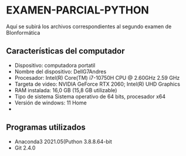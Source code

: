 # EXAMEN-PARCIAL-PYTHON
Aquí se subirá los archivos correspondientes al segundo examen de BIonformática


## Características del computador
- Dispositivo: computadora portatil
- Nombre del dispositivo: DellG7Andres
- Procesador: Intel(R) Core(TM) i7-10750H CPU @ 2.60GHz 2.59 GHz
- Targeta de video: NVIDIA GeForce RTX 2060; Intel(R) UHD Graphics
- RAM instalada: 16,0 GB (15,8 GB utilizable)
- Tipo de sistema Sistema operativo de 64 bits, procesador x64
- Versión de windows: 11 Home
- 

## Programas utilizados
- Anaconda3 2021.05(Puthon 3.8.8.64-bit
- Git 2.4.0
